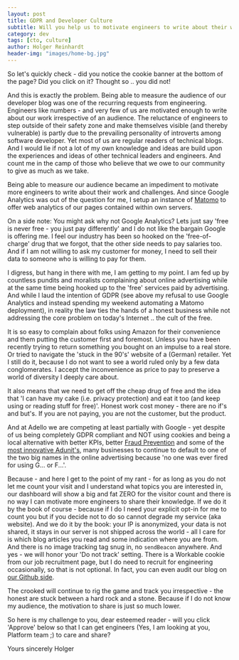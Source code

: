 ```yaml
---
layout: post
title: GDPR and Developer Culture
subtitle: Will you help us to motivate engineers to write about their work?
category: dev
tags: [cto, culture]
author: Holger Reinhardt
header-img: "images/home-bg.jpg"
---
```


So let's quickly check - did you notice the cookie banner at the bottom of the page? Did you click on it? Thought so .. you did not! 

And this is exactly the problem. Being able to measure the audience of our developer blog was one of the recurring requests from engineering. Engineers like numbers - and very few of us are motivated enough to write about our work irrespective of an audience. The reluctance of engineers to step outside of their safety zone and make themselves visible (and thereby vulnerable) is partly due to the prevailing personality of introverts among software developer. Yet most of us are regular readers of technical blogs. And I would lie if not a lot of my own knowledge and ideas are build upon the experiences and ideas of other technical leaders and engineers. And count me in the camp of those who believe that we owe to our community to give as much as we take.

Being able to measure our audience became an impediment to motivate more engineers to write about their work and challenges. And since Google Analytics was out of the question for me, I setup an instance of [Matomo](https://matomo.org) to offer web analytics of our pages contained within own servers. 

On a side note: You might ask why not Google Analytics? Lets just say 'free is never free - you just pay differently' and I do not like the bargain Google is offering me. I feel our industry has been so hooked on the 'free-of-charge' drug that we forgot, that the other side needs to pay salaries too. And if I am not willing to ask my customer for money, I need to sell their data to someone who is willing to pay for them. 

I digress, but hang in there with me, I am getting to my point. I am fed up by countless pundits and moralists complaining about online advertising while at the same time being hooked up to the 'free' services paid by advertising. And while I laud the intention of GDPR (see above my refusal to use Google Analytics and instead spending my weekend automating a Matomo deployment), in reality the law ties the hands of a honest business while not addressing the core problem on today's Internet .. the cult of the free. 

It is so easy to complain about folks using Amazon for their convenience and them putting the customer first and foremost. Unless you have been recently trying to return something you bought on an impulse to a real store. Or tried to navigate the 'stuck in the 90's' website of a (German) retailer. Yet I still do it, because I do not want to see a world ruled only by a few data conglomerates. I accept the inconvenience as price to pay to preserve a world of diversity I deeply care about.

It also means that we need to get off the cheap drug of free and the idea that 'I can have my cake (i.e. privacy protection) and eat it too (and keep using or reading stuff for free)'. Honest work cost money - there are no if's and but's. If you are not paying, you are not the customer, but the product.

And at Adello we are competing at least partially with Google - yet despite of us being completely GDPR compliant and NOT using cookies and being a local alternative with better KPIs, better [Fraud Prevention](https://www.adello.com/products/our-products/) and some of the [most innovative Adunit's](https://www.adello.com/products/creative-gallery/), many businesses to continue to default to one of the two big names in the online advertising because 'no one was ever fired for using G... or F...'. 

Because - and here I get to the point of my rant - for as long as you do not let me count your visit and I understand what topics you are interested in, our dashboard will show a big and fat ZERO for the visitor count and there is no way I can motivate more engineers to share their knowledge. If we do it by the book of course - because if I do I need your explicit opt-in for me to count you but if you decide not to do so cannot degrade my service (aka website). And we do it by the book: your IP is anonymized, your data is not shared, it stays in our server is not shipped across the world - all I care for is which blog articles you read and some indication where you are from. And there is no image tracking tag snug in, no `sendBeacon` anywhere. And yes - we will honor your 'Do not track' setting. There is a Workable cookie from our job recruitment page, but I do need to recruit for engineering occasionally, so that is not optional. In fact, you can even audit our blog on [our Github side](https://github.com/adello/adello.github.io).

The crooked will continue to rig the game and track you irrespective - the honest are stuck between a hard rock and a stone. Because if I do not know my audience, the motivation to share is just so much lower. 

So here is my challenge to you, dear esteemed reader - will you click 'Approve' below so that I can get engineers (Yes, I am looking at you, Platform team ;) to care and share?

Yours sincerely
Holger